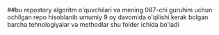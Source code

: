 ##bu repostory algoritm o'quvchilari va mening 087-chi guruhim uchun ochilgan repo hisoblanib umumiy 9 oy davomida o'qilishi kerak bolgan barcha tehnologiyalar va methodlar shu folder ichida bo'ladi